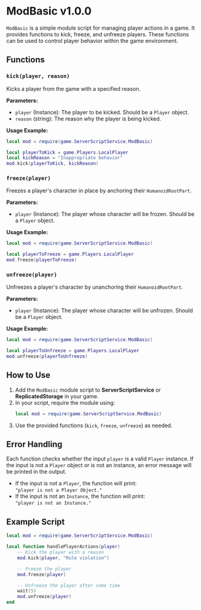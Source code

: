 # ModBasic v1.0.0

`ModBasic` is a simple module script for managing player actions in a game. It provides functions to kick, freeze, and unfreeze players. These functions can be used to control player behavior within the game environment.

## Functions

### `kick(player, reason)`
Kicks a player from the game with a specified reason.

**Parameters:**
- `player` (Instance): The player to be kicked. Should be a `Player` object.
- `reason` (string): The reason why the player is being kicked.

**Usage Example:**
```lua
local mod = require(game.ServerScriptService.ModBasic)

local playerToKick = game.Players.LocalPlayer
local kickReason = "Inappropriate behavior"
mod.kick(playerToKick, kickReason)
```

### `freeze(player)`
Freezes a player's character in place by anchoring their `HumanoidRootPart`.

**Parameters:**
- `player` (Instance): The player whose character will be frozen. Should be a `Player` object.

**Usage Example:**
```lua
local mod = require(game.ServerScriptService.ModBasic)

local playerToFreeze = game.Players.LocalPlayer
mod.freeze(playerToFreeze)
```

### `unfreeze(player)`
Unfreezes a player's character by unanchoring their `HumanoidRootPart`.

**Parameters:**
- `player` (Instance): The player whose character will be unfrozen. Should be a `Player` object.

**Usage Example:**
```lua
local mod = require(game.ServerScriptService.ModBasic)

local playerToUnfreeze = game.Players.LocalPlayer
mod.unfreeze(playerToUnfreeze)
```

## How to Use

1. Add the `ModBasic` module script to **ServerScriptService** or **ReplicatedStorage** in your game.
2. In your script, require the module using:
   ```lua
   local mod = require(game.ServerScriptService.ModBasic)
   ```
3. Use the provided functions (`kick`, `freeze`, `unfreeze`) as needed.

## Error Handling

Each function checks whether the input `player` is a valid `Player` instance. If the input is not a `Player` object or is not an instance, an error message will be printed in the output.

- If the input is not a `Player`, the function will print:  
  `"player is not a Player Object."`
- If the input is not an `Instance`, the function will print:  
  `"player is not an Instance."`

## Example Script

```lua
local mod = require(game.ServerScriptService.ModBasic)

local function handlePlayerActions(player)
    -- Kick the player with a reason
    mod.kick(player, "Rule violation")

    -- Freeze the player
    mod.freeze(player)

    -- Unfreeze the player after some time
    wait(5)
    mod.unfreeze(player)
end
```

